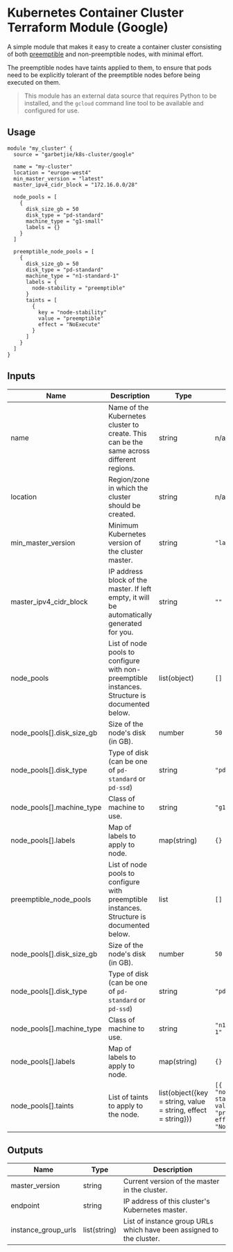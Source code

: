 # Kubernetes Container Cluster Terraform Module (Google)

A simple module that makes it easy to create a container cluster consisting of both
[preemptible](https://cloud.google.com/preemptible-vms/) and non-preemptible nodes, with minimal effort.

The preemptible nodes have taints applied to them, to ensure that pods need to be explicitly tolerant of the preemptible
nodes before being executed on them.

> This module has an external data source that requires Python to be installed, and the `gcloud` command line tool to be
> available and configured for use.


## Usage

```hcl
module "my_cluster" {
  source = "garbetjie/k8s-cluster/google"
  
  name = "my-cluster"
  location = "europe-west4"
  min_master_version = "latest"
  master_ipv4_cidr_block = "172.16.0.0/28"
  
  node_pools = [
    {
      disk_size_gb = 50
      disk_type = "pd-standard"
      machine_type = "g1-small"
      labels = {}
    }
  ]
  
  preemptible_node_pools = [
    {
      disk_size_gb = 50
      disk_type = "pd-standard"
      machine_type = "n1-standard-1"
      labels = {
        node-stability = "preemptible"
      }
      taints = [
        {
          key = "node-stability"
          value = "preemptible"
          effect = "NoExecute"
        }
      ]
    }
  ]
}
```


## Inputs

| Name                      | Description                                                                                    | Type                                                          | Default                                                                     | Required |
|---------------------------|------------------------------------------------------------------------------------------------|---------------------------------------------------------------|-----------------------------------------------------------------------------|----------|
| name                      | Name of the Kubernetes cluster to create. This can be the same across different regions.       | string                                                        | n/a                                                                         | Yes      |
| location                  | Region/zone in which the cluster should be created.                                            | string                                                        | n/a                                                                         | Yes      |
| min_master_version        | Minimum Kubernetes version of the cluster master.                                              | string                                                        | `"latest"`                                                                  | No       |
| master_ipv4_cidr_block    | IP address block of the master. If left empty, it will be automatically generated for you.     | string                                                        | `""`                                                                        | No       |
| node_pools                | List of node pools to configure with non-preemptible instances. Structure is documented below. | list(object)                                                  | `[]`                                                                        | No       |
| node_pools[].disk_size_gb | Size of the node's disk (in GB).                                                               | number                                                        | `50`                                                                        | No       |
| node_pools[].disk_type    | Type of disk (can be one of `pd-standard` or `pd-ssd`)                                         | string                                                        | `"pd-standard"`                                                             | No       |
| node_pools[].machine_type | Class of machine to use.                                                                       | string                                                        | `"g1-small"`                                                                | No       |
| node_pools[].labels       | Map of labels to apply to node.                                                                | map(string)                                                   | `{}`                                                                        | No       |
| preemptible_node_pools    | List of node pools to configure with preemptible instances. Structure is documented below.     | list                                                          | `[]`                                                                        | No       |
| node_pools[].disk_size_gb | Size of the node's disk (in GB).                                                               | number                                                        | `50`                                                                        | No       |
| node_pools[].disk_type    | Type of disk (can be one of `pd-standard` or `pd-ssd`)                                         | string                                                        | `"pd-standard"`                                                             | No       |
| node_pools[].machine_type | Class of machine to use.                                                                       | string                                                        | `"n1-standard-1"`                                                           | No       |
| node_pools[].labels       | Map of labels to apply to node.                                                                | map(string)                                                   | `{}`                                                                        | No       |
| node_pools[].taints       | List of taints to apply to the node.                                                           | list(object({key = string, value = string, effect = string})) | `[{ key = "node-stability", value = "preemptible", effect = "NoExecute" }]` | No       |


## Outputs

| Name                | Type         | Description                                                          |
|---------------------|--------------|----------------------------------------------------------------------|
| master_version      | string       | Current version of the master in the cluster.                        |
| endpoint            | string       | IP address of this cluster's Kubernetes master.                      |
| instance_group_urls | list(string) | List of instance group URLs which have been assigned to the cluster. |
